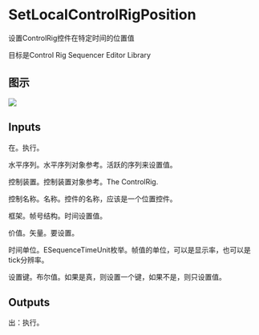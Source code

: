 # SetLocalControlRigPosition

设置ControlRig控件在特定时间的位置值

目标是Control Rig Sequencer Editor Library

## 图示

![]($-20221218-18533282.png)

## Inputs

在。执行。

水平序列。水平序列对象参考。活跃的序列来设置值。

控制装置。控制装置对象参考。The ControlRig.

控制名称。名称。控件的名称，应该是一个位置控件。

框架。帧号结构。时间设置值。

价值。矢量。要设置。

时间单位。ESequenceTimeUnit枚举。帧值的单位，可以是显示率，也可以是tick分辨率。

设置键。布尔值。如果是真，则设置一个键，如果不是，则只设置值。

## Outputs

出：执行。